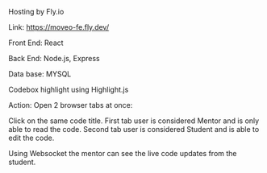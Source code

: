 Hosting by Fly.io

Link: https://moveo-fe.fly.dev/

Front End: React

Back End: Node.js, Express

Data base: MYSQL

Codebox highlight using Highlight.js

Action: 
Open 2 browser tabs at once:

Click on the same code title.
First tab user is considered Mentor and is only able to read the code.
Second tab user is considered Student and is able to edit the code.

Using Websocket the mentor can see the live code updates from the student.

